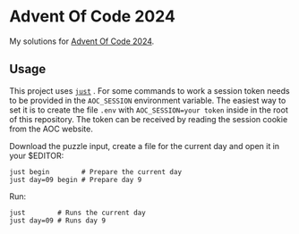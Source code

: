 # Advent Of Code 2024

My solutions for [Advent Of Code 2024](https://adventofcode.com/2024).

## Usage

This project uses [`just`](https://github.com/casey/just) . For some commands to work  a session token needs to be provided in the `AOC_SESSION` environment variable. The easiest way to set it is to create the file `.env` with `AOC_SESSION=your token` inside in the root of this repository. The token can be received by reading the session cookie from the AOC website.

Download the puzzle input, create a file for the current day and open it in your $EDITOR:

```shell
just begin        # Prepare the current day
just day=09 begin # Prepare day 9
```

Run:

```shell
just        # Runs the current day
just day=09 # Runs day 9
```
